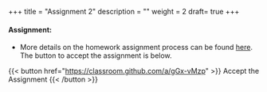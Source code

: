 +++
title = "Assignment 2"
description = ""
weight = 2
draft= true
+++


#### Assignment:
- More details on the homework assignment process can be found [here](/mgmt6560-sp18/assignments/). The button to accept the assignment is below.

{{< button href="https://classroom.github.com/a/gGx-vMzp" >}} Accept the Assignment {{< /button >}}
